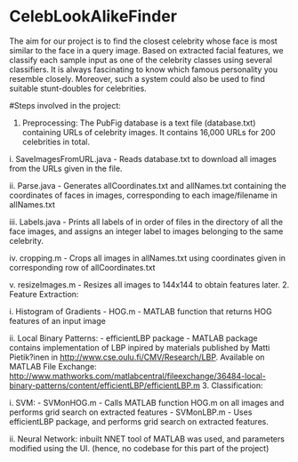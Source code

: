 # CelebLookAlikeFinder
The aim for our project is to find the closest celebrity whose face is most similar to the face in a query image. Based on extracted facial features, we classify each sample input as one of the celebrity classes using several classifiers. It is always fascinating to know which famous personality you resemble closely. Moreover, such a system could also be used to find suitable stunt-doubles for celebrities.

#Steps involved in the project:
1. Preprocessing: The PubFig database is a text file (database.txt) containing URLs of celebrity images. It contains 16,000 URLs for 200 celebrities in total. 
  
  i. SaveImagesFromURL.java - Reads database.txt to download all images from the URLs given in the file.
  
  ii. Parse.java - Generates allCoordinates.txt and allNames.txt containing the coordinates of faces in images, corresponding to each image/filename in allNames.txt
  
  iii. Labels.java - Prints all labels of in order of files in the directory of all the face images, and assigns an integer label to images belonging to the same celebrity. 
  
  iv. cropping.m - Crops all images in allNames.txt using coordinates given in corresponding row of allCoordinates.txt
  
  v. resizeImages.m - Resizes all images to 144x144 to obtain features later.
2. Feature Extraction: 
  
  i. Histogram of Gradients
    - HOG.m - MATLAB function that returns HOG features of an input image
  
  ii. Local Binary Patterns:
    - efficientLBP package - MATLAB package contains implementation of LBP inpired by materials published by Matti Pietik?inen in http://www.cse.oulu.fi/CMV/Research/LBP. Available on MATLAB File Exchange: http://www.mathworks.com/matlabcentral/fileexchange/36484-local-binary-patterns/content/efficientLBP/efficientLBP.m
3. Classification:
  
  i. SVM:
    - SVMonHOG.m - Calls MATLAB function HOG.m on all images and performs grid search on extracted features
    - SVMonLBP.m - Uses efficientLBP package, and performs grid search on extracted features.
  
  ii. Neural Network: inbuilt NNET tool of MATLAB was used, and parameters modified using the UI. (hence, no codebase for this part of the project)

